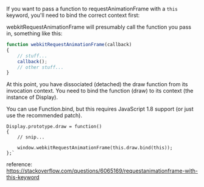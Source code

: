 If you want to pass a function to requestAnimationFrame with a `this` keyword, you'll need to bind the correct context first:

webkitRequestAnimationFrame will presumably call the function you pass in, something like this:

```js
function webkitRequestAnimationFrame(callback)
{
    // stuff...
    callback();
    // other stuff...
}
```

At this point, you have dissociated (detached) the draw function from its invocation context. You need to bind the function (draw) to its context (the instance of Display).

You can use Function.bind, but this requires JavaScript 1.8 support (or just use the recommended patch).

```
Display.prototype.draw = function()
{
    // snip...

    window.webkitRequestAnimationFrame(this.draw.bind(this));
};`
```

reference: https://stackoverflow.com/questions/6065169/requestanimationframe-with-this-keyword

